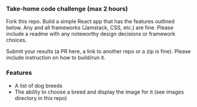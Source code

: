 ### Take-home code challenge (max 2 hours)

Fork this repo. Build a simple React app that has the features outlined below. Any and all frameworks (Jamstack, CSS, 
etc.) are fine. Please include a readme with any noteworthy design decisions or framework choices.

Submit your results (a PR here, a link to another repo or a zip is fine). Please include instruction on how to 
build/run it.

### Features
  - A list of dog breeds
  - The ability to choose a breed and display the image for it (see images directory in this repo)

